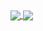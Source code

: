 

<a href="https://github.com/anuraghazra/github-readme-stats">
  <img align="center" src="https://github-readme-stats.vercel.app/api?matiasfreitasguimaraes&show_icons=true&count_private=true" />
</a>
<a href="https://github.com/anuraghazra/convoychat">
  <img align="center" src="https://github-readme-stats.vercel.app/api/top-langs/?username=matiasfreitasguimaraes&show_icons=true&count_private=true" />
</a>
